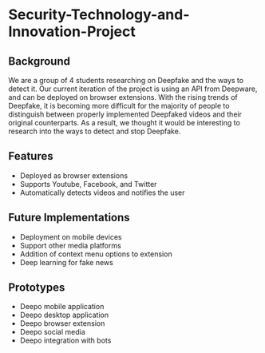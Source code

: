 # Security-Technology-and-Innovation-Project

## Background
We are a group of 4 students researching on Deepfake and the ways to detect it. Our current iteration of the project is using an API from Deepware, and can be deployed on browser extensions. With the rising trends of Deepfake, it is becoming more difficult for the majority of people to distinguish between properly implemented Deepfaked videos and their original counterparts. As a result, we thought it would be interesting to research into the ways to detect and stop Deepfake.

## Features
- Deployed as browser extensions
- Supports Youtube, Facebook, and Twitter
- Automatically detects videos and notifies the user

## Future Implementations
- Deployment on mobile devices
- Support other media platforms
- Addition of context menu options to extension
- Deep learning for fake news

## Prototypes
- Deepo mobile application
- Deepo desktop application
- Deepo browser extension
- Deepo social media
- Deepo integration with bots
